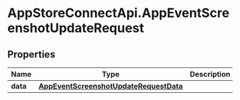 # AppStoreConnectApi.AppEventScreenshotUpdateRequest

## Properties

Name | Type | Description | Notes
------------ | ------------- | ------------- | -------------
**data** | [**AppEventScreenshotUpdateRequestData**](AppEventScreenshotUpdateRequestData.md) |  | 



